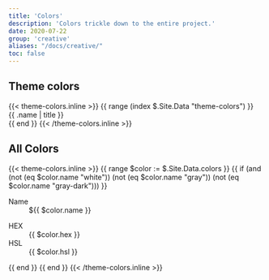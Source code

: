 ```yaml
---
title: 'Colors'
description: 'Colors trickle down to the entire project.'
date: 2020-07-22
group: 'creative'
aliases: "/docs/creative/"
toc: false
---
```


## Theme colors

<div class="row g-5">
    {{< theme-colors.inline >}}
    {{ range (index $.Site.Data "theme-colors") }}
    <div class="col-md-4">
        <div class="p-3 bg-{{ .name }} {{ if or (eq .name "light") (eq .name "warning") }}text-dark{{ else if or (eq .name "info") (eq .name "secondary") (eq .name "success")}}text-body{{ else }}text-white{{ end }}">
            {{ .name | title }}
        </div>
    </div>
    {{ end }}
    {{< /theme-colors.inline >}}
</div>


## All Colors

<div class="row row-cols-1 row-cols-md-2 row-cols-lg-3 g-5">
    {{< theme-colors.inline >}}
    {{ range $color := $.Site.Data.colors }}
        {{ if (and (not (eq $color.name "white")) (not (eq $color.name "gray")) (not (eq $color.name "gray-dark"))) }}
        <div class="col">
            <div class="card">
                <div class="p-3 position-relative swatch-{{ $color.name }}">
                    <div class="row">
                        <div class="col-auto">
                            <dl class="m-0">
                                <dt class="font-weight-normal">Name</dt>
                                <dd class="m-0 font-weight-bold">${{ $color.name }}</dd>
                            </dl>
                        </div>
                    </div>
                </div>
                <div class="card-body">
                    <dl>
                        <dt class="text-muted font-weight-normal">HEX</dt>
                        <dd>{{ $color.hex }}</dd>
                        <dt class="text-muted font-weight-normal">HSL</dt>
                        <dd>{{ $color.hsl }}</dd>
                    </dl>
                </div>
            </div>
        </div>
        {{ end }}
    {{ end }}
    {{< /theme-colors.inline >}}
</div>
